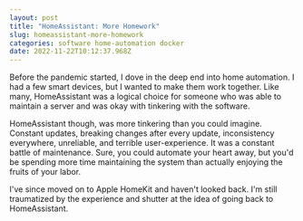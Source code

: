 ```yaml
---
layout: post
title: "HomeAssistant: More Homework"
slug: homeassistant-more-homework
categories: software home-automation docker
date: 2022-11-22T10:12:37.968Z
---
```


Before the pandemic started, I dove in the deep end into home automation. I had a few smart devices, but I wanted to make them work together.
Like many, HomeAssistant was a logical choice for someone who was able to maintain a server and was okay with tinkering with the software.

HomeAssistant though, was more tinkering than you could imagine. Constant updates, breaking changes after every update, inconsistency everywhere, unreliable, and terrible user-experience. It was a constant battle of maintenance. Sure, you could automate your heart away, but you'd be spending more time maintaining the system than actually enjoying the fruits of your labor.

I've since moved on to Apple HomeKit and haven't looked back. I'm still traumatized by the experience and shutter at the idea of going back to HomeAssistant.
